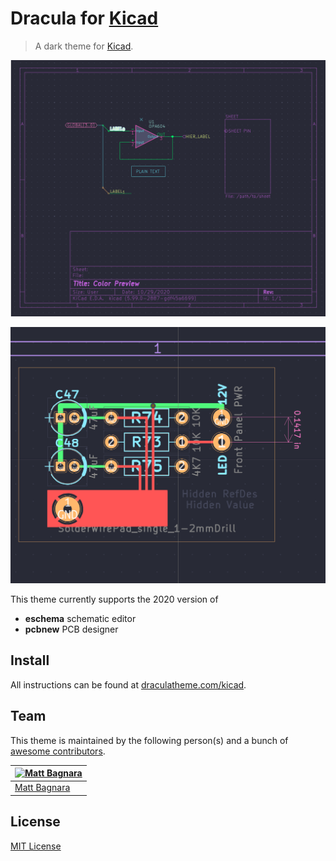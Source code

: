 # Dracula for [Kicad](https://kicad-pcb.org/)

> A dark theme for [Kicad](https://kicad-pcb.org/).

![Screenshot](./screenshot.png)

![Screenshot](./screenshot2.png)

This theme currently supports the 2020 version of
* **eschema** schematic editor
* **pcbnew** PCB designer

## Install

All instructions can be found at [draculatheme.com/kicad](https://draculatheme.com/kicad).

## Team

This theme is maintained by the following person(s) and a bunch of [awesome contributors](https://github.com/dracula/kicad/graphs/contributors).

| [![Matt Bagnara](https://avatars0.githubusercontent.com/u/11695670?s=460&u=25822dd2d7446bd31c46102cbc239815f49c9876&v=4)](https://github.com/bagnaram) |
|---|
| [Matt Bagnara](https://github.com/bagnaram) |

## License

[MIT License](./LICENSE)
